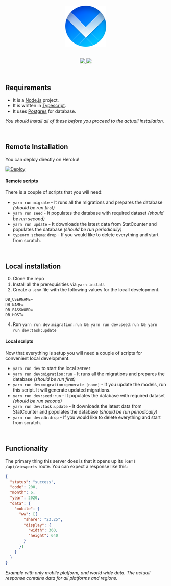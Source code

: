 <p align="center">
  <img src="./logo.png" width="128" height="128">
  <br>
  <br>
  <br>
    <a href="https://www.codacy.com/manual/rojcyk/viewports-server?utm_source=github.com&amp;utm_medium=referral&amp;utm_content=rojcyk/viewports-server&amp;utm_campaign=Badge_Grade">
       <img src="https://app.codacy.com/project/badge/Grade/350480bc997b459eaae80a2590dde884">
    </a>
    <a href="https://david-dm.org/rojcyk/viewports-server">
       <img src="https://david-dm.org/rojcyk/viewports-server.svg">
    </a>
</p>

<br />

## Requirements

- It is a [Node.js](https://nodejs.org/en/) project.
- It is written in [Typescript](https://www.typescriptlang.org/).
- It uses [Postgres](https://www.postgresql.org/download/) for database.

_You should install all of these before you proceed to the actuall installation._

<br />

## Remote Installation

You can deploy directly on Heroku!

[![Deploy](https://www.herokucdn.com/deploy/button.svg)](https://heroku.com/deploy)

#### Remote scripts

There is a couple of scripts that you will need:

- `yarn run migrate` - It runs all the migrations and prepares the database _(should be run first)_
- `yarn run seed` - It populates the database with required dataset _(should be run second)_
- `yarn run update` - It downloads the latest data from StatCounter and populates the database _(should be run periodically)_
- `typeorm schema:drop` - If you would like to delete everything and start from scratch.
  
<br />

## Local installation

0. Clone the repo
1. Install all the prerequisities via `yarn install`
2. Create a `.env` file with the following values for the locall development.

```
DB_USERNAME=
DB_NAME=
DB_PASSWORD=    
DB_HOST=
```

4. Run `yarn run dev:migration:run && yarn run dev:seed:run && yarn run dev:task:update`

#### Local scripts

Now that everything is setup you will need a couple of scripts for convenient local development.

- `yarn run dev` to start the local server
- `yarn run dev:migration:run` - It runs all the migrations and prepares the database _(should be run first)_
- `yarn run dev:migration:generate [name]` - If you update the models, run this script. It will generate updated migrations.
- `yarn run dev:seed:run` - It populates the database with required dataset _(should be run second)_
- `yarn run dev:task:update` - It downloads the latest data from StatCounter and populates the database _(should be run periodically)_
- `yarn run dev:db:drop` - If you would like to delete everything and start from scratch.

<br />

## Functionality

The primary thing this server does is that it opens up its `[GET]` `/api/viewports` route. You can expect a response like this:

```json
{
  "status": "success",
  "code": 200,
  "month": 6,
  "year": 2020,
  "data": {
    "mobile": {
      "ww": [{
        "share": "23.25",
        "display": {
          "width": 360,
          "height": 640
        }
      }]
    }
  } 
}
```

_Example with only mobile platform, and world wide data. The actuall response contains data for all platforms and regions._
